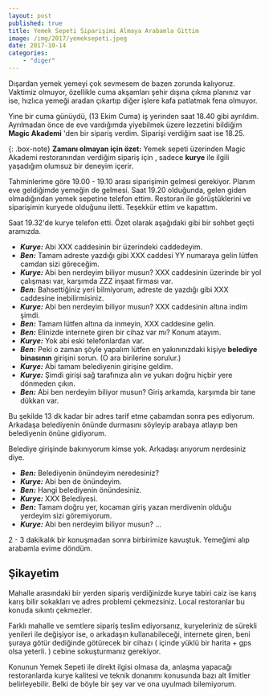```yaml
---
layout: post
published: true
title: Yemek Sepeti Siparişimi Almaya Arabamla Gittim
image: /img/2017/yemeksepeti.jpeg
date: 2017-10-14
categories:
    - "diger"
---
```

Dışardan yemek yemeyi çok sevmesem de bazen zorunda kalıyoruz. Vaktimiz olmuyor, özellikle cuma akşamları şehir dışına çıkma planınız var ise, hızlıca yemeği aradan çıkartıp diğer işlere kafa patlatmak fena olmuyor.

Yine bir cuma günüydü, (13 Ekim Cuma) iş yerinden saat 18.40 gibi ayrıldım. Ayrılmadan önce de eve vardığımda yiyebilmek üzere lezzetini bildiğim **Magic Akademi** 'den   bir sipariş verdim. Siparişi verdiğim saat ise 18.25.

{: .box-note}
**Zamanı olmayan için özet:** Yemek sepeti üzerinden Magic Akademi restoranından verdiğim sipariş için  , sadece **kurye** ile ilgili yaşadığım olumsuz bir deneyim içerir.

Tahminlerime göre 19.00 - 19.10 arası siparişimin gelmesi gerekiyor. Planım eve geldiğimde yemeğin de gelmesi. Saat 19.20 olduğunda, gelen giden olmadığından yemek sepetine telefon ettim. Restoran ile görüştüklerini ve siparişimin kuryede olduğunu iletti. Teşekkür ettim ve kapattım.

Saat 19.32'de kurye telefon etti. Özet olarak aşağıdaki gibi bir sohbet geçti aramızda.

- ***Kurye:*** Abi XXX caddesinin bir üzerindeki caddedeyim.
- ***Ben:*** Tamam adreste yazdığı gibi XXX caddesi YY numaraya gelin lütfen camdan sizi göreceğim.
- ***Kurye:*** Abi ben nerdeyim biliyor musun? XXX caddesinin üzerinde bir yol çalışması var, karşımda ZZZ inşaat firması var.
- ***Ben:*** Bahsettiğiniz yeri bilmiyorum, adreste de yazdığı gibi XXX caddesine inebilirmisiniz.
- ***Kurye:*** Abi ben nerdeyim biliyor musun? XXX caddesinin altına indim şimdi.
- ***Ben:*** Tamam lütfen altına da inmeyin, XXX caddesine gelin.
- ***Ben:*** Elinizde internete giren bir cihaz var mı? Konum atayım.
- ***Kurye:*** Yok abi eski telefonlardan var.
- ***Ben:*** Peki o zaman şöyle yapalım lütfen en yakınınızdaki kişiye **belediye binasının** girişini sorun. (O ara birilerine sorulur.)
- ***Kurye:*** Abi tamam belediyenin girişine geldim.
- ***Kurye:*** Şimdi girişi sağ tarafınıza alın ve yukarı doğru hiçbir yere dönmeden çıkın.
- ***Ben:*** Abi ben nerdeyim biliyor musun? Giriş arkamda, karşımda bir tane dükkan var.

Bu şekilde 13 dk kadar bir adres tarif etme çabamdan sonra pes ediyorum. Arkadaşa belediyenin önünde durmasını söyleyip arabaya atlayıp ben belediyenin önüne gidiyorum.

Belediye girişinde bakınıyorum kimse yok. Arkadaşı arıyorum nerdesiniz diye.

- ***Ben:*** Belediyenin önündeyim neredesiniz?
- ***Kurye:*** Abi ben de önündeyim.
- ***Ben:*** Hangi belediyenin önündesiniz.
- ***Kurye:*** XXX Belediyesi.
- ***Ben:*** Tamam doğru yer, kocaman giriş yazan merdivenin olduğu yerdeyim sizi göremiyorum.
- ***Kurye:*** Abi ben nerdeyim biliyor musun? ...

2 - 3 dakikalık bir konuşmadan sonra birbirimize kavuştuk. Yemeğimi alıp arabamla evime döndüm.

## Şikayetim
Mahalle arasındaki bir yerden sipariş verdiğinizde kurye tabiri caiz ise karış karış bilir sokakları ve adres problemi çekmezsiniz. Local restoranlar bu konuda sıkıntı çekmezler.

Farklı mahalle ve semtlere sipariş teslim ediyorsanız, kuryeleriniz de sürekli yenileri ile değişiyor ise, o arkadaşın kullanabileceği, internete giren, beni şuraya götür dediğinde götürecek bir cihazı ( içinde yüklü bir harita + gps olsa yeterli. ) cebine sokuşturmanız gerekiyor.

Konunun Yemek Sepeti ile direkt ilgisi olmasa da, anlaşma yapacağı restoranlarda kurye kalitesi ve teknik donanımı konusunda bazı alt limitler belirleyebilir. Belki de böyle bir şey var ve ona uyulmadı bilemiyorum.
